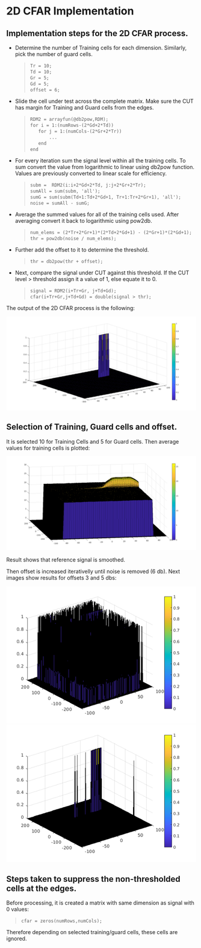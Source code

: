 # 2D CFAR Implementation

## Implementation steps for the 2D CFAR process. 


* Determine the number of Training cells for each dimension. Similarly, pick the number of guard cells.

    >``` 
    > Tr = 10;
    > Td = 10;
    > Gr = 5;
    > Gd = 5;
    > offset = 6;
    >``` 

* Slide the cell under test across the complete matrix. Make sure the CUT has margin for Training and Guard cells from the edges. 

    >``` 
    >RDM2 = arrayfun(@db2pow,RDM);
    >for i = 1:(numRows-(2*Gd+2*Td)) 
    >    for j = 1:(numCols-(2*Gr+2*Tr)) 
    >        ...
    >    end
    >end
    >```

* For every iteration sum the signal level within all the training cells. To sum convert the value from logarithmic to linear using db2pow function. Values are previously converted to linear scale for efficiency.
    
    >``` 
    >subm =  RDM2(i:i+2*Gd+2*Td, j:j+2*Gr+2*Tr); 
    >sumAll = sum(subm, 'all');
    >sumG = sum(subm(Td+1:Td+2*Gd+1, Tr+1:Tr+2*Gr+1), 'all');
    >noise = sumAll - sumG;
    >``` 

* Average the summed values for all of the training cells used. After averaging convert it back to logarithmic using pow2db.

    >```
    >num_elems = (2*Tr+2*Gr+1)*(2*Td+2*Gd+1) - (2*Gr+1)*(2*Gd+1);
    >thr = pow2db(noise / num_elems);
    >```

* Further add the offset to it to determine the threshold.

    >```
    >thr = db2pow(thr + offset);
    >```
* Next, compare the signal under CUT against this threshold. If the CUT level > threshold assign it a value of 1, else equate it to 0.

    >```
    >signal = RDM2(i+Tr+Gr, j+Td+Gd); 
    >cfar(i+Tr+Gr,j+Td+Gd) = double(signal > thr);
    >```

The output of the 2D CFAR process is the following:

![2D CFAR output](./images/cfar.png)

## Selection of Training, Guard cells and offset.

It is selected 10 for Training Cells and 5 for Guard cells. Then average values for training cells is plotted:

![Training Cells Average](./images/average.png)

Result shows that reference signal is smoothed.

Then offset is increased iterativelly until noise is removed (6 db). Next images show results for offsets 3 and 5 dbs:

![Offset 3 db](./images/db3.png)
![Offset 5 db](./images/db5.png)


## Steps taken to suppress the non-thresholded cells at the edges.

Before processing, it is created a matrix with same dimension as signal with 0 values:
>```
>cfar = zeros(numRows,numCols);
>```

Therefore depending on selected training/guard cells, these cells are ignored.
